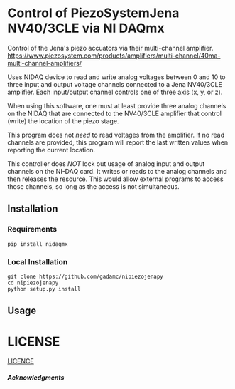 # Control of PiezoSystemJena NV40/3CLE via NI DAQmx

Control of the Jena's piezo accuators via their multi-channel amplifier.
https://www.piezosystem.com/products/amplifiers/multi-channel/40ma-multi-channel-amplifiers/

Uses NIDAQ device to read and write analog voltages between 0 and 10 to
three input and output voltage channels connected to a Jena NV40/3CLE
amplifier. Each input/output channel controls one of three axis (x, y, or z).

When using this software, one must at least provide three analog channels on
the NIDAQ that are connected to the NV40/3CLE amplifier that control (write)
the location of the piezo stage.

This program does not *need* to read voltages from the amplifier. If no read
channels are provided, this program will report the last written values when
reporting the current location.  

This controller does *NOT* lock out usage of analog input and output channels
on the NI-DAQ card. It writes or reads to the analog channels and then releases
the resource. This would allow external programs to access those channels, so
long as the access is not simultaneous.

## Installation

### Requirements

```
pip install nidaqmx
```


### Local Installation

```
git clone https://github.com/gadamc/nipiezojenapy
cd nipiezojenapy
python setup.py install
```

## Usage


# LICENSE

[LICENCE](LICENSE)

##### Acknowledgments

